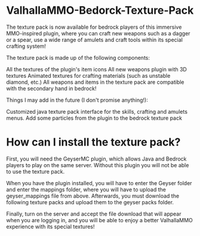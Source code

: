 # ValhallaMMO-Bedorck-Texture-Pack

The texture pack is now available for bedrock players of this immersive MMO-inspired plugin, where you can craft new weapons such as a dagger or a spear, use a wide range of amulets and craft tools within its special crafting system!

The texture pack is made up of the following components:

All the textures of the plugin's item icons
All new weapons plugin with 3D textures
Animated textures for crafting materials (such as unstable diamond, etc.)
All weapons and items in the texture pack are compatible with the secondary hand in bedrock!

Things I may add in the future (I don't promise anything!):

Customized java texture pack interface for the skills, crafting and amulets menus.
Add some particles from the plugin to the bedrock texture pack

# How can I install the texture pack?

First, you will need the GeyserMC plugin, which allows Java and Bedrock players to play on the same server. Without this plugin you will not be able to use the texture pack.

When you have the plugin installed, you will have to enter the Geyser folder and enter the mappings folder, where you will have to upload
the geyser_mappings file from above. Afterwards, you must download the following texture packs and upload them to the geyser packs folder.

Finally, turn on the server and accept the file download that will appear when you are logging in, and you will be able to enjoy a better ValhallaMMO experience with its special textures!
